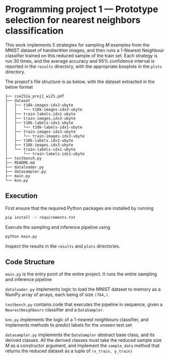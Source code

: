 # Programming project 1 — Prototype selection for nearest neighbors classification

This work implements 5 strategies for sampling $M$ examples from the MNIST dataset of handwritten images, and then runs a 1-Nearest Neighbour classifier trained on this reduced sample of the train set. Each strategy is run 30 times, and the average accuracy and 95% confidence interval is reported in the ```results``` directory, with the appropriate boxplots in the ```plots``` directory. 

The project's file structure is as below, with the dataset extracted in the below format

```
├── cse251a_proj1_wi25.pdf
├── dataset
│   ├── t10k-images-idx3-ubyte
│   │   └── t10k-images-idx3-ubyte
│   ├── train-labels.idx1-ubyte
│   ├── train-images.idx3-ubyte
│   ├── t10k-labels-idx1-ubyte
│   │   └── t10k-labels-idx1-ubyte
│   ├── train-images-idx3-ubyte
│   │   └── train-images-idx3-ubyte
│   ├── t10k-labels.idx1-ubyte
│   ├── t10k-images.idx3-ubyte
│   └── train-labels-idx1-ubyte
│       └── train-labels-idx1-ubyte
├── testbench.py
├── README.md
├── dataloader.py
├── datasampler.py
├── main.py
└── knn.py
```

## Execution

First ensure that the required Python packages are installed by running 

```bash
pip install -r requirements.txt
```

Execute the sampling and inference pipeline using 

```bash
python main.py
```

Inspect the results in the ```results``` and ```plots``` directories.

## Code Structure

```main.py``` is the entry point of the entire project. It runs the entire sampling and inference pipeline

```dataloader.py``` implements logic to load the MNIST dataset to memory as a NumPy array of arrays, each being of size ```(784,)```.

```testbench.py``` contains code that executes the pipeline in sequence, given a ```NearestNeighbours``` classifier and a ```DataSampler```.

```knn.py``` implements the logic of a 1-nearest neighbours classifier, and implements methods to predict labels for the unseen test set

```datasampler.py``` implements the ```DataSampler``` abstract base class, and its derived classes. All the derived classes must take the reduced sample size $M$ as a constructor argument, and implement the ```sample_data``` method that returns the reduced dataset as a tuple of ```(x_train, y_train)```